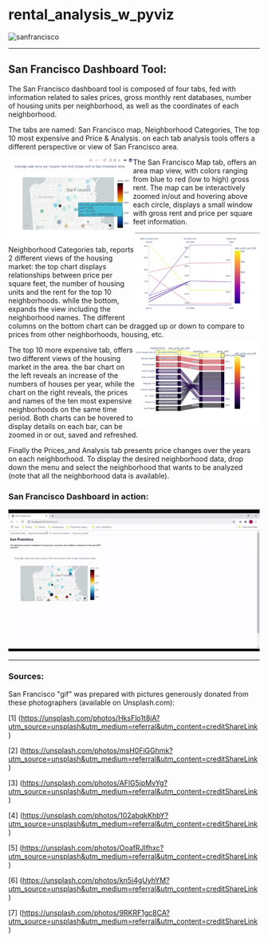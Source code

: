 # rental_analysis_w_pyviz
![sanfrancisco](Starter_Code/Images/San_francisco.gif)


____

## San Francisco Dashboard Tool:

The San Francisco dashboard tool is composed of four tabs, fed with information related to sales prices, gross monthly rent databases, number of housing units per neighborhood, as well as the coordinates of each neighborhood. 

The tabs are named: San Francisco map, Neighborhood Categories, The top 10 most expensive and Price & Analysis. on each tab analysis tools offers a different perspective or view of San Francisco area.

<img align="left" width="250" height="175" src="Starter_Code/Images/sfo_map.png"> 
<div style="text-align: left">The San Francisco Map tab, offers an area map view, with colors ranging from blue to red (low to high) gross rent. The map can be interactively zoomed in/out and hovering above each circle, displays a small window with gross rent and price per square feet information.
<div style="text-align: left">

<img align="right" width="250" height="175" src="Starter_Code/Images/parallel1.png">


Neighborhood Categories tab, reports 2 different views of the housing market: the top chart displays relationships between price per square feet, the number of housing units and the rent for the top 10 neighborhoods. while the bottom, expands the view including the neighborhood names. The different columns on the bottom chart can be dragged up or down to compare to prices from other neighborhoods, housing, etc.<img align="right" width="250" height="175" src="Starter_Code/Images/parallel2.png">

The top 10 more expensive tab, offers two different views of the housing market in the area. the bar chart on the left reveals an increase of the numbers of houses per year, while the chart on the right reveals, the prices and names of the ten most expensive neighborhoods on the same time period. Both charts can be hovered to display details on each bar, can be zoomed in or out, saved and refreshed. 

Finally the Prices_and Analysis tab presents price changes over the years on each neighborhood. To display the desired neighborhood data, drop down the menu and select the neighborhood that wants to be analyzed (note that all the neighborhood data is available).

### San Francisco Dashboard in action: 





![sanfrancisco](Starter_Code/Images/pyvizvideo.gif)
___

### Sources:

San Francisco "gif" was prepared with pictures generously donated from these photographers (available on Unsplash.com):

[1] (https://unsplash.com/photos/HksFlo1t8iA?utm_source=unsplash&utm_medium=referral&utm_content=creditShareLink)

[2] (https://unsplash.com/photos/msH0FiGGhmk?utm_source=unsplash&utm_medium=referral&utm_content=creditShareLink)

[3] (https://unsplash.com/photos/AFlG5jpMvYg?utm_source=unsplash&utm_medium=referral&utm_content=creditShareLink)

[4] (https://unsplash.com/photos/102abqkKhbY?utm_source=unsplash&utm_medium=referral&utm_content=creditShareLink)

[5] (https://unsplash.com/photos/OoafRJlfhxc?utm_source=unsplash&utm_medium=referral&utm_content=creditShareLink)

[6] (https://unsplash.com/photos/kn5i4gUyhYM?utm_source=unsplash&utm_medium=referral&utm_content=creditShareLink)

[7] (https://unsplash.com/photos/9RKRF1gc8CA?utm_source=unsplash&utm_medium=referral&utm_content=creditShareLink)